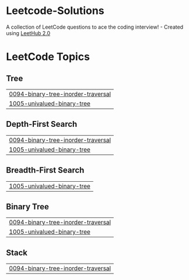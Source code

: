 # Leetcode-Solutions
A collection of LeetCode questions to ace the coding interview! - Created using [LeetHub 2.0](https://github.com/maitreya2954/LeetHub-2.0-Firefox)

<!---LeetCode Topics Start-->
# LeetCode Topics
## Tree
|  |
| ------- |
| [0094-binary-tree-inorder-traversal](https://github.com/AbderrazagB/Leetcode-Solutions/tree/master/0094-binary-tree-inorder-traversal) |
| [1005-univalued-binary-tree](https://github.com/AbderrazagB/Leetcode-Solutions/tree/master/1005-univalued-binary-tree) |
## Depth-First Search
|  |
| ------- |
| [0094-binary-tree-inorder-traversal](https://github.com/AbderrazagB/Leetcode-Solutions/tree/master/0094-binary-tree-inorder-traversal) |
| [1005-univalued-binary-tree](https://github.com/AbderrazagB/Leetcode-Solutions/tree/master/1005-univalued-binary-tree) |
## Breadth-First Search
|  |
| ------- |
| [1005-univalued-binary-tree](https://github.com/AbderrazagB/Leetcode-Solutions/tree/master/1005-univalued-binary-tree) |
## Binary Tree
|  |
| ------- |
| [0094-binary-tree-inorder-traversal](https://github.com/AbderrazagB/Leetcode-Solutions/tree/master/0094-binary-tree-inorder-traversal) |
| [1005-univalued-binary-tree](https://github.com/AbderrazagB/Leetcode-Solutions/tree/master/1005-univalued-binary-tree) |
## Stack
|  |
| ------- |
| [0094-binary-tree-inorder-traversal](https://github.com/AbderrazagB/Leetcode-Solutions/tree/master/0094-binary-tree-inorder-traversal) |
<!---LeetCode Topics End-->